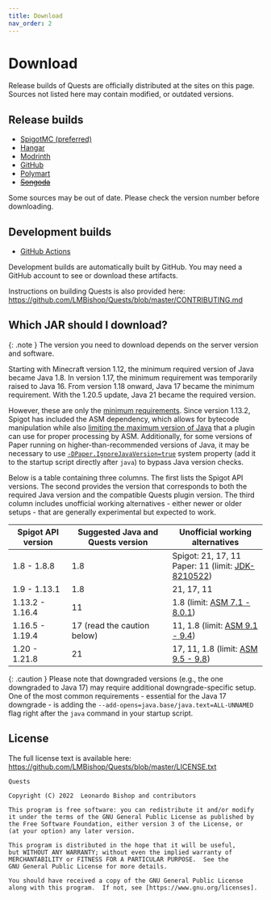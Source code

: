 ```yaml
---
title: Download
nav_order: 2
---
```

# Download

Release builds of Quests are officially distributed at the
sites on this page. Sources not listed here may contain modified, or
outdated versions.

## Release builds

- [SpigotMC
  (preferred)](https://www.spigotmc.org/resources/quests-1-8-1-19-set-up-goals-for-players.23696/)
- [Hangar](https://hangar.papermc.io/LMBishop/Quests)
- [Modrinth](https://modrinth.com/mod/quests)
- [GitHub](https://github.com/LMBishop/Quests/releases)
- [Polymart](https://polymart.org/resource/quests.938)
- [~~Songoda~~](https://songoda.com/marketplace/product/quests-quests.544)

Some sources may be out of date. Please check the version number
before downloading.

## Development builds

- [GitHub Actions](https://github.com/LMBishop/Quests/actions)

Development builds are automatically built by GitHub. You may need a
GitHub account to see or download these artifacts.

Instructions on building Quests is also provided here:
<https://github.com/LMBishop/Quests/blob/master/CONTRIBUTING.md>

## Which JAR should I download?

{: .note }
The version you need to download depends on the server version and software.

Starting with Minecraft version 1.12, the minimum required version
of Java became Java 1.8. In version 1.17, the minimum requirement
was temporarily raised to Java 16. From version 1.18 onward, Java 17
became the minimum requirement. With the 1.20.5 update, Java 21
became the required version.

However, these are only the [minimum requirements](https://minecraft.wiki/w/Tutorials/Update_Java#Why_update?).
Since version 1.13.2, Spigot has included the ASM dependency, which allows for bytecode
manipulation while also [limiting the maximum version of Java](https://asm.ow2.io/versions.html)
that a plugin can use for proper processing by ASM. Additionally, for some versions
of Paper running on higher-than-recommended versions of Java, it may be necessary to use
[`-DPaper.IgnoreJavaVersion=true`](https://docs.papermc.io/paper/reference/system-properties#paperignorejavaversion)
system property (add it to the startup script directly after `java`) to bypass Java version checks.

Below is a table containing three columns. The first lists the Spigot API versions.
The second provides the version that corresponds to both the required Java version
and the compatible Quests plugin version. The third column includes unofficial
working alternatives - either newer or older setups - that are generally experimental
but expected to work.

| Spigot API version | Suggested Java and Quests version | Unofficial working alternatives                                                                     |
|--------------------|-----------------------------------|-----------------------------------------------------------------------------------------------------|
| 1.8 - 1.8.8        | 1.8                               | Spigot: 21, 17, 11<br>Paper: 11 (limit: [JDK-8210522](https://bugs.openjdk.org/browse/JDK-8210522)) |
| 1.9 - 1.13.1       | 1.8                               | 21, 17, 11                                                                                          |
| 1.13.2 - 1.16.4    | 11                                | 1.8 (limit: [ASM 7.1 - 8.0.1](https://asm.ow2.io/versions.html))                                    |
| 1.16.5 - 1.19.4    | 17 (read the caution below)       | 11, 1.8 (limit: [ASM 9.1 - 9.4](https://asm.ow2.io/versions.html))                                  |
| 1.20 - 1.21.8      | 21                                | 17, 11, 1.8 (limit: [ASM 9.5 - 9.8](https://asm.ow2.io/versions.html))                              |

{: .caution }
Please note that downgraded versions (e.g., the one downgraded to Java 17) may require
additional downgrade-specific setup. One of the most common requirements - essential
for the Java 17 downgrade - is adding the `--add-opens=java.base/java.text=ALL-UNNAMED`
flag right after the `java` command in your startup script.

## License

The full license text is available here:
<https://github.com/LMBishop/Quests/blob/master/LICENSE.txt>

    Quests

    Copyright (C) 2022  Leonardo Bishop and contributors

    This program is free software: you can redistribute it and/or modify
    it under the terms of the GNU General Public License as published by
    the Free Software Foundation, either version 3 of the License, or
    (at your option) any later version.

    This program is distributed in the hope that it will be useful,
    but WITHOUT ANY WARRANTY; without even the implied warranty of
    MERCHANTABILITY or FITNESS FOR A PARTICULAR PURPOSE.  See the
    GNU General Public License for more details.

    You should have received a copy of the GNU General Public License
    along with this program.  If not, see [https://www.gnu.org/licenses].
